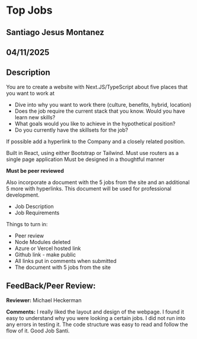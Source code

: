 # Top Jobs

## Santiago Jesus Montanez

## 04/11/2025

## Description

You are to create a website with Next.JS/TypeScript about five places that you want to work at

- Dive into why you want to work there (culture, benefits, hybrid, location)
- Does the job require the current stack that you know. Would you have learn new skills?
- What goals would you like to achieve in the hypothetical position?
- Do you currently have the skillsets for the job?

If possible add a hyperlink to the Company and a closely related position.

Built in React, using either Bootstrap or Tailwind. Must use routers as a single page application
Must be designed in a thoughtful manner

**Must be peer reviewed**

Also incorporate a document with the 5 jobs from the site and an additional 5 more with hyperlinks. This document will be used for professional development.

- Job Description
- Job Requirements

Things to turn in:

- Peer review
- Node Modules deleted
- Azure or Vercel hosted link
- Github link - make public
- All links put in comments when submitted
- The document with 5 jobs from the site

## FeedBack/Peer Review: 

**Reviewer:** Michael Heckerman

**Comments:** I really liked the layout and design of the webpage. I found it easy to understand why you were looking a certain jobs. I did not run into any errors in testing it. The code structure was easy to read and follow the flow of it. Good Job Santi. 
